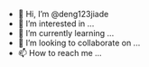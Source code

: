 - 👋 Hi, I’m @deng123jiade
- 👀 I’m interested in ...
- 🌱 I’m currently learning ...
- 💞️ I’m looking to collaborate on ...
- 📫 How to reach me ...

<!---
deng123jiade/deng123jiade is a ✨ special ✨ repository because its `README.md` (this file) appears on your GitHub profile.
You can click the Preview link to take a look at your changes.
--->
